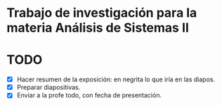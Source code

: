 # Trabajo de investigación para la materia Análisis de Sistemas II

# TODO

- [x] Hacer resumen de la exposición: en negrita lo que iría en las diapos.
- [x] Preparar diapositivas.
- [x] Enviar a la profe todo, con fecha de presentación.